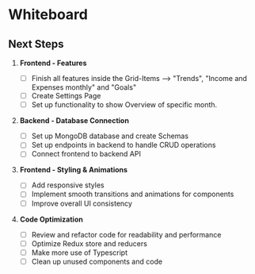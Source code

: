 # Whiteboard

## Next Steps

1. **Frontend - Features**

   - [ ] Finish all features inside the Grid-Items --> "Trends", "Income and Expenses monthly" and "Goals"
   - [ ] Create Settings Page
   - [ ] Set up functionality to show Overview of specific month.

2. **Backend - Database Connection**

   - [ ] Set up MongoDB database and create Schemas
   - [ ] Set up endpoints in backend to handle CRUD operations
   - [ ] Connect frontend to backend API

3. **Frontend - Styling & Animations**

   - [ ] Add responsive styles
   - [ ] Implement smooth transitions and animations for components
   - [ ] Improve overall UI consistency

4. **Code Optimization**

   - [ ] Review and refactor code for readability and performance
   - [ ] Optimize Redux store and reducers
   - [ ] Make more use of Typescript
   - [ ] Clean up unused components and code
